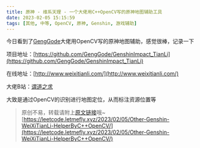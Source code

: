 ```yaml
---
title: 原神 - 维系天理 - 一个大佬用C++OpenCV写的原神地图辅助工具
date: 2023-02-05 15:15:59
tags: [其他, 中等, OpenCV, 原神, Genshin, 游戏辅助]
---
```


今日看到了[GengGode](https://github.com/GengGode)大佬用OpenCV写的原神地图辅助，感觉很棒，记录一下

项目地址：[https://github.com/GengGode/GenshinImpact_TianLi](https://github.com/GengGode/GenshinImpact_TianLi)

在线地址：[http://www.weixitianli.com/](http://www.weixitianli.com/)

大佬B站：[谓道之求](https://space.bilibili.com/135774602)

大致是通过OpenCV的识别进行地图定位，从而标注资源位置等

> 原创不易，转载请附上[原文链接](https://leetcode.letmefly.xyz/2023/02/05/Other-Genshin-WeiXiTianLi-HelperByC++OpenCV/)哦~
> [https://leetcode.letmefly.xyz/2023/02/05/Other-Genshin-WeiXiTianLi-HelperByC++OpenCV/](https://leetcode.letmefly.xyz/2023/02/05/Other-Genshin-WeiXiTianLi-HelperByC++OpenCV/)
